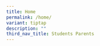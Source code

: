 ```yaml
---
title: Home
permalink: /home/
variant: tiptap
description: ""
third_nav_title: Students Parents
---
```

<p></p>